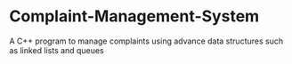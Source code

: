 # Complaint-Management-System
A C++ program to manage complaints using advance data structures such as linked lists and queues
